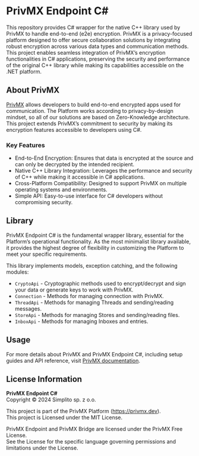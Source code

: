 # PrivMX Endpoint C#

This repository provides C# wrapper for the native C++ library used by PrivMX to handle
end-to-end (e2e) encryption. PrivMX is a privacy-focused platform designed to offer secure
collaboration solutions by integrating robust encryption across various data types and communication
methods. This project enables seamless integration of PrivMX’s encryption functionalities in
C# applications, preserving the security and performance of the original C++ library while making its
capabilities accessible on the .NET platform.

## About PrivMX

[PrivMX](https://privmx.dev) allows developers to build end-to-end encrypted apps used for
communication. The Platform works according to privacy-by-design mindset, so all of our solutions
are based on Zero-Knowledge architecture. This project extends PrivMX’s commitment to security by
making its encryption features accessible to developers using C#.

### Key Features

- End-to-End Encryption: Ensures that data is encrypted at the source and can only be decrypted by
  the intended recipient.
- Native C++ Library Integration: Leverages the performance and security of C++ while making it
  accessible in C# applications.
- Cross-Platform Compatibility: Designed to support PrivMX on multiple operating systems and
  environments.
- Simple API: Easy-to-use interface for C# developers without compromising security.

## Library

PrivMX Endpoint C# is the fundamental wrapper library, essential for the Platform’s operational
functionality.
As the most minimalist library available, it provides the highest degree of flexibility in
customizing the Platform to meet your specific requirements.

This library implements models, exception catching, and the following modules:

- `CryptoApi` - Cryptographic methods used to encrypt/decrypt and sign your data or generate keys to
  work with PrivMX.
- `Connection` - Methods for managing connection with PrivMX.
- `ThreadApi` - Methods for managing Threads and sending/reading messages.
- `StoreApi` - Methods for managing Stores and sending/reading files.
- `InboxApi` - Methods for managing Inboxes and entries.

## Usage

For more details about PrivMX and PrivMX Endpoint C#, including setup guides and API reference, visit [PrivMX documentation](https://docs.privmx.dev).

## License Information

**PrivMX Endpoint C#**\
Copyright © 2024 Simplito sp. z o.o.

This project is part of the PrivMX Platform (https://privmx.dev). \
This project is Licensed under the MIT License.

PrivMX Endpoint and PrivMX Bridge are licensed under the PrivMX Free License.\
See the License for the specific language governing permissions and limitations under the License.
